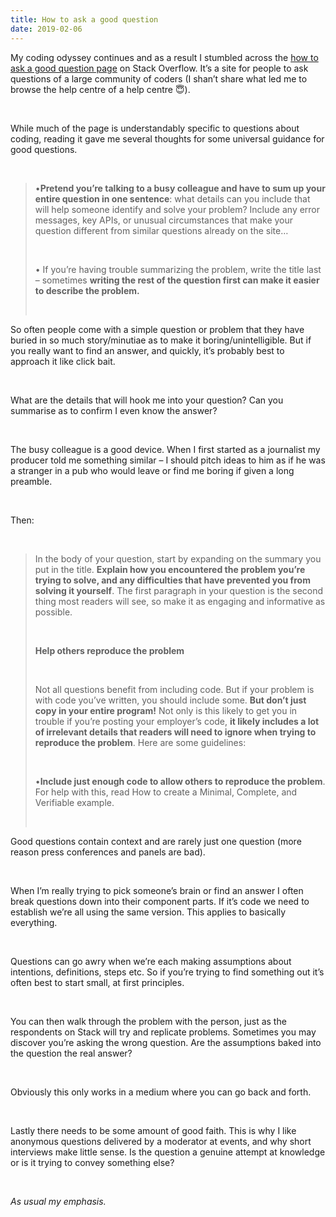 ```yaml
---
title: How to ask a good question
date: 2019-02-06
---
```


<!--kg-card-begin: html--><p>My coding odyssey continues and as a result I stumbled across the <a href="https://stackoverflow.com/help/how-to-ask" target="_blank" rel="noopener noreferrer">how to ask a good question page</a> on Stack Overflow. It&#8217;s a site for people to ask questions of a large community of coders (I shan&#8217;t share what led me to browse the help centre of a help centre 😇).</p><br>
<p>While much of the page is understandably specific to questions about coding, reading it gave me several thoughts for some universal guidance for good questions.</p><br>
<blockquote><p>•<strong>Pretend you&#8217;re talking to a busy colleague and have to sum up your entire question in one sentence</strong>: what details can you include that will help someone identify and solve your problem? Include any error messages, key APIs, or unusual circumstances that make your question different from similar questions already on the site&#8230;</p><br>
<p>•   If you&#8217;re having trouble summarizing the problem, write the title last &#8211; sometimes <strong>writing the rest of the question first can make it easier to describe the problem.</strong></p><br>
</blockquote>
<p>So often people come with a simple question or problem that they have buried in so much story/minutiae as to make it boring/unintelligible. But if you really want to find an answer, and quickly, it&#8217;s probably best to approach it like click bait.</p><br>
<p>What are the details that will hook me into your question? Can you summarise as to confirm I even know the answer?</p><br>
<p>The busy colleague is a good device. When I first started as a journalist my producer told me something similar &#8211; I should pitch ideas to him as if he was a stranger in a pub who would leave or find me boring if given a long preamble.</p><br>
<p>Then:</p><br>
<blockquote><p>In the body of your question, start by expanding on the summary you put in the title. <strong>Explain how you encountered the problem you&#8217;re trying to solve, and any difficulties that have prevented you from solving it yourself</strong>. The first paragraph in your question is the second thing most readers will see, so make it as engaging and informative as possible.</p><br>
<p><strong>Help others reproduce the problem</strong></p><br>
<p>Not all questions benefit from including code. But if your problem is with code you&#8217;ve written, you should include some. <strong>But don&#8217;t just copy in your entire program!</strong> Not only is this likely to get you in trouble if you&#8217;re posting your employer&#8217;s code, <strong>it likely includes a lot of irrelevant details that readers will need to ignore when trying to reproduce the problem</strong>. Here are some guidelines:</p><br>
<p>•<strong>Include just enough code to allow others to reproduce the problem</strong>. For help with this, read How to create a Minimal, Complete, and Verifiable example.</p><br>
</blockquote>
<p>Good questions contain context and are rarely just one question (more reason press conferences and panels are bad).</p><br>
<p>When I&#8217;m really trying to pick someone&#8217;s brain or find an answer I often break questions down into their component parts. If it&#8217;s code we need to establish we&#8217;re all using the same version. This applies to basically everything.</p><br>
<p>Questions can go awry when we&#8217;re each making assumptions about intentions, definitions, steps etc. So if you&#8217;re trying to find something out it&#8217;s often best to start small, at first principles.</p><br>
<p>You can then walk through the problem with the person, just as the respondents on Stack will try and replicate problems. Sometimes you may discover you&#8217;re asking the wrong question. Are the assumptions baked into the question the real answer?</p><br>
<p>Obviously this only works in a medium where you can go back and forth.</p><br>
<p>Lastly there needs to be some amount of good faith. This is why I like anonymous questions delivered by a moderator at events, and why short interviews make little sense. Is the question a genuine attempt at knowledge or is it trying to convey something else?</p><br>
<p><em>As usual my emphasis. </em></p><br>
<!--kg-card-end: html-->